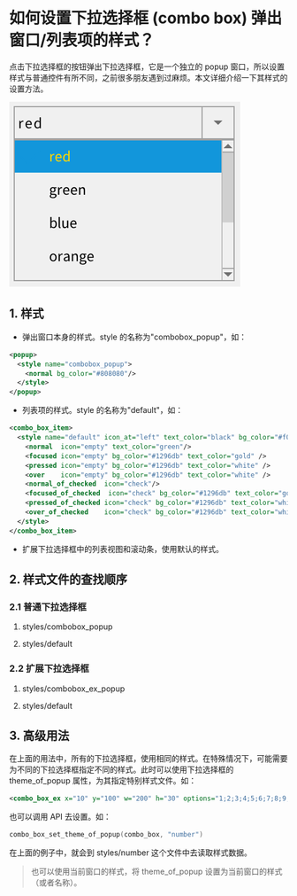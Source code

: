 # 如何设置下拉选择框 (combo box) 弹出窗口/列表项的样式？

点击下拉选择框的按钮弹出下拉选择框，它是一个独立的 popup 窗口，所以设置样式与普通控件有所不同，之前很多朋友遇到过麻烦。本文详细介绍一下其样式的设置方法。

![](images/combo_box_popup.png)

## 1. 样式

* 弹出窗口本身的样式。style 的名称为"combobox_popup"，如：

```xml
<popup>
  <style name="combobox_popup">
    <normal bg_color="#808080"/>
  </style>
</popup>
```

* 列表项的样式。style 的名称为"default"，如：

```xml
<combo_box_item>
  <style name="default" icon_at="left" text_color="black" bg_color="#f0f0f0">
    <normal  icon="empty" text_color="green"/>
    <focused icon="empty" bg_color="#1296db" text_color="gold" />
    <pressed icon="empty" bg_color="#1296db" text_color="white" />
    <over    icon="empty" bg_color="#1296db" text_color="white" />
    <normal_of_checked  icon="check"/>
    <focused_of_checked  icon="check" bg_color="#1296db" text_color="gold"/>
    <pressed_of_checked icon="check" bg_color="#1296db" text_color="white" />
    <over_of_checked    icon="check" bg_color="#1296db" text_color="white" />
  </style>
</combo_box_item>
```

* 扩展下拉选择框中的列表视图和滚动条，使用默认的样式。

## 2. 样式文件的查找顺序

### 2.1 普通下拉选择框

1. styles/combobox_popup

2. styles/default

### 2.2 扩展下拉选择框

1. styles/combobox_ex_popup

2. styles/default

## 3. 高级用法

在上面的用法中，所有的下拉选择框，使用相同的样式。在特殊情况下，可能需要为不同的下拉选择框指定不同的样式。此时可以使用下拉选择框的 theme\_of\_popup 属性，为其指定特别样式文件。如：

```xml
<combo_box_ex x="10" y="100" w="200" h="30" options="1;2;3;4;5;6;7;8;9;0;11;22;33;44;55" theme_of_popup="number"/>
```

也可以调用 API 去设置。如：

```c
combo_box_set_theme_of_popup(combo_box, "number")
```

在上面的例子中，就会到 styles/number 这个文件中去读取样式数据。

> 也可以使用当前窗口的样式，将 theme\_of\_popup 设置为当前窗口的样式（或者名称）。
